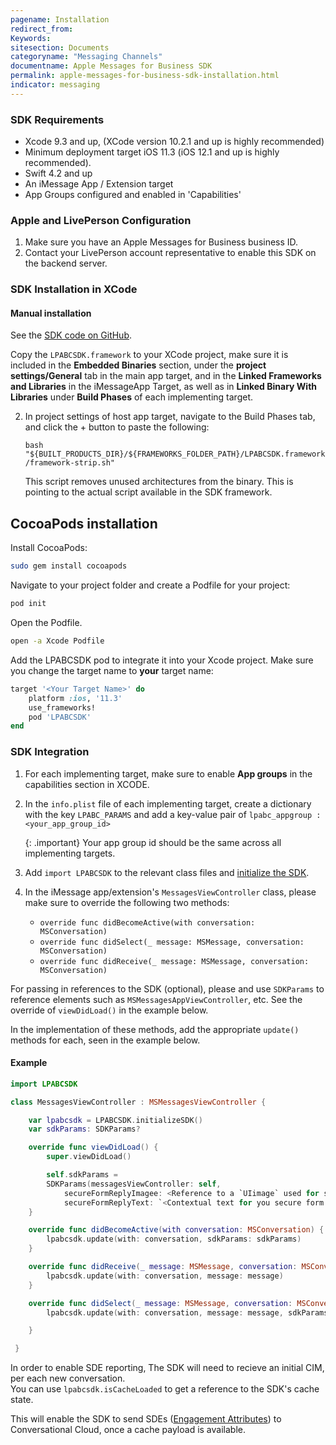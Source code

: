 ```yaml
---
pagename: Installation
redirect_from:
Keywords:
sitesection: Documents
categoryname: "Messaging Channels"
documentname: Apple Messages for Business SDK
permalink: apple-messages-for-business-sdk-installation.html
indicator: messaging
---
```


### SDK Requirements

- Xcode 9.3 and up, (XCode version 10.2.1 and up is highly recommended)
- Minimum deployment target iOS 11.3 (iOS 12.1 and up is highly recommended).
- Swift 4.2 and up
- An iMessage App / Extension target
- App Groups configured and enabled in 'Capabilities'

### Apple and LivePerson Configuration

1. Make sure you have an Apple Messages for Business business ID.
2. Contact your LivePerson account representative to enable this SDK on the backend server.

### SDK Installation in XCode

#### Manual installation

See the [SDK code on GitHub](https://github.com/LivePersonInc/lpabcsdk).

Copy the `LPABCSDK.framework` to your XCode project, make sure it is included in the **Embedded Binaries** section, under the **project settings/General** tab in the main app target, and in the **Linked Frameworks and Libraries** in the iMessageApp Target, as well as in **Linked Binary With Libraries** under **Build Phases** of each implementing target.

 
2. In project settings of host app target, navigate to the Build Phases tab, and click the + button to paste the following:

   `bash "${BUILT_PRODUCTS_DIR}/${FRAMEWORKS_FOLDER_PATH}/LPABCSDK.framework/framework-strip.sh"`

   This script removes unused architectures from the binary. This is pointing to the actual script available in the SDK framework.

## CocoaPods installation
 
Install CocoaPods:

  ```bash
  sudo gem install cocoapods
  ```

Navigate to your project folder and create a Podfile for your project:

  ```bash
  pod init
  ```

Open the Podfile.

  ```bash
  open -a Xcode Podfile
  ```

Add the LPABCSDK pod to integrate it into your Xcode project. Make sure you change the target name to **your** target name:

  ```ruby
  target '<Your Target Name>' do
      platform :ios, '11.3'
      use_frameworks!
      pod 'LPABCSDK'
  end
  ```

### SDK Integration

1. For each implementing target, make sure to enable **App groups** in the capabilities section in XCODE.

2. In the `info.plist` file of each implementing target, create a dictionary with the key `LPABC_PARAMS` and add a key-value pair of `lpabc_appgroup : <your_app_group_id>`

    {: .important}
    Your app group id should be the same across all implementing targets.

3. Add `import LPABCSDK` to the relevant class files and [initialize the SDK](apple-messages-for-business-sdk-implementation.html#initializing-the-sdk).

 
4. In the iMessage app/extension's `MessagesViewController` class, please make sure to override the following two methods:

   - `override func didBecomeActive(with conversation: MSConversation)`
   - `override func didSelect(_ message: MSMessage, conversation: MSConversation)`
   - `override func didReceive(_ message: MSMessage, conversation: MSConversation)`
 
For passing in references to the SDK (optional), please and use `SDKParams` to reference elements such as `MSMessagesAppViewController`, etc. See the override of `viewDidLoad()` in the example below.

In the implementation of these methods, add the appropriate `update()` methods for each, seen in the example below.

#### Example

```swift
import LPABCSDK

class MessagesViewController : MSMessagesViewController {

    var lpabcsdk = LPABCSDK.initializeSDK()
    var sdkParams: SDKParams?

    override func viewDidLoad() {
        super.viewDidLoad()

        self.sdkParams =
        SDKParams(messagesViewController: self,
            secureFormReplyImagee: <Reference to a `UIimage` used for s secure form reply message MSMessageLayout image>,
            secureFormReplyText: `<Contextual text for you secure form reply message in Live Engage>`)
    }

    override func didBecomeActive(with conversation: MSConversation) {
        lpabcsdk.update(with: conversation, sdkParams: sdkParams)
    }

    override func didReceive(_ message: MSMessage, conversation: MSConversation) {
        lpabcsdk.update(with: conversation, message: message)
    }

    override func didSelect(_ message: MSMessage, conversation: MSConversation) {
        lpabcsdk.update(with: conversation, message: message, sdkParams: sdkParams)

    }

 }
   ```
  
In order to enable SDE reporting, The SDK will need to recieve an initial CIM, per each new conversation.   
   You can use `lpabcsdk.isCacheLoaded` to get a reference to the SDK's cache state.

   This will enable the SDK to send SDEs ([Engagement Attributes](engagement-attributes-types-of-engagement-attributes.html)) to Conversational Cloud, once a cache payload is available.
 
